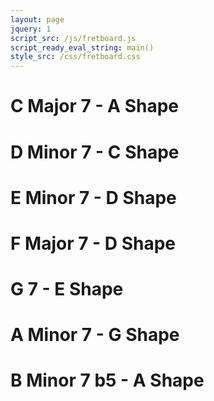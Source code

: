 ```yaml
---
layout: page
jquery: 1
script_src: /js/fretboard.js
script_ready_eval_string: main()
style_src: /css/fretboard.css
---
```



# C Major 7 - A Shape

<div class="fretboard-diagram"
     id="c-major-7-a-shape"
     width="900"
     height="170"
     start-fret="0"
     num-frets="15"
     notes="4,2 4,3 3,2 3,5 2,4 2,5 1,5 0,3"
     highlightNotes="C,red E,green G,blue"
     ></div>

# D Minor 7 - C Shape

<div class="fretboard-diagram"
     id="a-minor-7-c-shape"
     width="900"
     height="170"
     start-fret="0"
     num-frets="15"
     notes="4,3 4,5 3,3 2,2 1,1 1,3 0,1"
     highlightNotes="D,red F,green A,blue"
     ></div>

# E Minor 7 - D Shape

<div class="fretboard-diagram"
     id="e-minor-7-d-shape"
     width="900"
     height="170"
     start-fret="0"
     num-frets="15"
     notes="3,0 3,2 3,5 2,0 2,4 1,3 1,0 1,5 0,3"
     highlightNotes="E,red G,green B,blue"
     ></div>

# F Major 7 - D Shape

<div class="fretboard-diagram"
     id="f-major-7-d-shape"
     width="900"
     height="170"
     start-fret="0"
     num-frets="15"
     notes="3,2 3,3 2,5 1,5 1,6 0,5"
     highlightNotes="F,red A,green C,blue"
     ></div>

# G 7 - E Shape

<div class="fretboard-diagram"
     id="g-7-e-shape"
     width="900"
     height="170"
     start-fret="0"
     num-frets="15"
     notes="5,1 5,3 4,2 4,5 3,3 3,5 2,4 1,3 0,1 0,3"
     highlightNotes="G,red B,green D,blue"
     ></div>

# A Minor 7 - G Shape

<div class="fretboard-diagram"
     id="a-minor-7-g-shape"
     width="900"
     height="170"
     start-fret="0"
     num-frets="15"
     notes="5,3 5,5 4,3 3,2 2,2 1,1 1,5 0,3 0,5"
     highlightNotes="A,red C,green E,blue"
     ></div>

# B Minor 7 b5 - A Shape

<div class="fretboard-diagram"
     id="a-minor-7-gm-shape"
     width="900"
     height="170"
     start-fret="0"
     num-frets="15"
     notes="4,2 3,0 3,3 2,2 2,4 1,3 0,1"
     highlightNotes="B,red D,green F,blue"
     ></div>